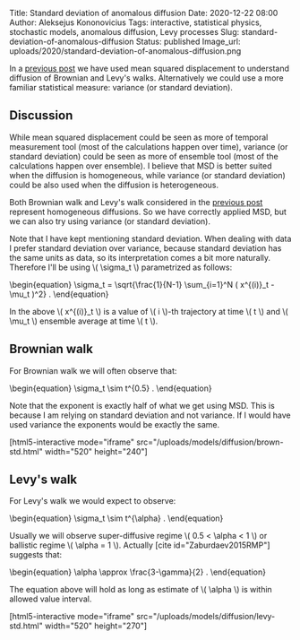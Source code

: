 Title: Standard deviation of anomalous diffusion
Date: 2020-12-22 08:00
Author: Aleksejus Kononovicius
Tags: interactive, statistical physics, stochastic models, anomalous diffusion, Levy processes
Slug: standard-deviation-of-anomalous-diffusion
Status: published
Image_url: uploads/2020/standard-deviation-of-anomalous-diffusion.png

In a [previous post]({filename}/articles/2020/brief-introduction-into-anomalous-diffusion.md) we have
used mean squared displacement to understand diffusion of Brownian and Levy's
walks. Alternatively we could use a more familiar statistical measure: variance
(or standard deviation).<!--more-->

## Discussion

While mean squared displacement could be seen as more of temporal measurement
tool (most of the calculations happen over time), variance (or standard
deviation) could be seen as more of ensemble tool (most of the calculations
happen over ensemble). I believe that MSD is better suited when the diffusion
is homogeneous, while variance (or standard deviation) could be also used
when the diffusion is heterogeneous.

Both Brownian walk and Levy's walk considered in the
[previous post]({filename}/articles/2020/brief-introduction-into-anomalous-diffusion.md) represent
homogeneous diffusions. So we have correctly applied MSD, but we can also
try using variance (or standard deviation).

Note that I have kept mentioning standard deviation. When dealing with data
I prefer standard deviation over variance, because standard deviation has the
same units as data, so its interpretation comes a bit more naturally.
Therefore I'll be using \\\( \sigma\_t \\\) parametrized as follows:

\begin{equation}
    \sigma\_t = \sqrt{\frac{1}{N-1} \sum\_{i=1}^N ( x^{(i)}\_t - \mu\_t )^2} .
\end{equation}

In the above \\\( x^{(i)}\_t \\\) is a value of \\\( i \\\)-th trajectory at
time \\\( t \\\) and \\\( \mu\_t \\\) ensemble average at time \\\( t \\\).

## Brownian walk

For Brownian walk we will often observe that:

\begin{equation}
    \sigma\_t \sim t^{0.5} .
\end{equation}

Note that the exponent is exactly half of what we get using MSD. This is
because I am relying on standard deviation and not variance. If I would have
used variance the exponents would be exactly the same.

[html5-interactive mode="iframe"
src="/uploads/models/diffusion/brown-std.html" width="520" height="240"]

## Levy's walk

For Levy's walk we would expect to observe:

\begin{equation}
    \sigma\_t \sim t^{\alpha} .
\end{equation}

Usually we will observe super-diffusive regime \\\( 0.5 < \alpha < 1 \\\) or
ballistic regime \\\( \alpha = 1 \\\). Actually [cite id="Zaburdaev2015RMP"]
suggests that:

\begin{equation}
    \alpha \approx \frac{3-\gamma}{2} .
\end{equation}

The equation above will hold as long as estimate of \\\( \alpha \\\) is within
allowed value interval.

[html5-interactive mode="iframe"
src="/uploads/models/diffusion/levy-std.html" width="520" height="270"]

